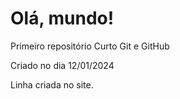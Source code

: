 # Olá, mundo!
 Primeiro repositório Curto Git e GitHub

Criado no dia 12/01/2024

Linha criada no site.
